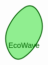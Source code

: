 <svg width="200" height="200" xmlns="http://www.w3.org/2000/svg">
  <!-- Leaf Shape -->
  <path d="M100 30 Q70 50 50 90 Q30 130 50 170 Q70 210 100 190 Q130 170 150 130 Q170 90 150 50 Q130 10 100 30 Z" 
        fill="lightgreen" stroke="darkgreen" stroke-width="3"/>
  <!-- Brand Name -->
  <text x="50%" y="80%" font-size="24" text-anchor="middle" fill="darkgreen" font-family="Arial, sans-serif">
    EcoWave
  </text>
</svg>
